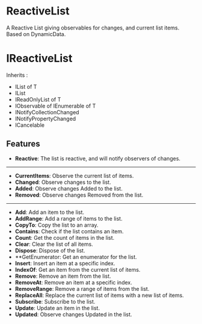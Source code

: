 # ReactiveList
A Reactive List giving observables for changes, and current list items.
Based on DynamicData.

# IReactiveList
Inherits : 
- IList of T
- IList
- IReadOnlyList of T
- IObservable of IEnumerable of T
- INotifyCollectionChanged
- INotifyPropertyChanged
- ICancelable


## Features
- **Reactive**: The list is reactive, and will notify observers of changes.
-----------------------------------------------------------------------------
- **CurrentItems**: Observe the current list of items.
- **Changed**: Observe changes to the list.
- **Added**: Observe changes Added to the list.
- **Removed**: Observe changes Removed from the list.
-----------------------------------------------------------------------------
- **Add**: Add an item to the list.
- **AddRange**: Add a range of items to the list.
- **CopyTo**: Copy the list to an array.
- **Contains**: Check if the list contains an item.
- **Count**: Get the count of items in the list.
- **Clear**: Clear the list of all items.
- **Dispose**: Dispose of the list.
- **GetEnumerator: Get an enumerator for the list.
- **Insert**: Insert an item at a specific index.
- **IndexOf**: Get an item from the current list of items.
- **Remove**: Remove an item from the list.
- **RemoveAt**: Remove an item at a specific index.
- **RemoveRange**: Remove a range of items from the list.
- **ReplaceAll**: Replace the current list of items with a new list of items.
- **Subscribe**: Subscribe to the list.
- **Update**: Update an item in the list.
- **Updated**: Observe changes Updated in the list.
